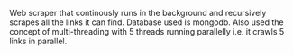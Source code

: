Web scraper that continously runs in the background and recursively scrapes all the links it can find. Database used is mongodb.
Also used the concept of multi-threading with 5 threads running parallelly i.e. it crawls 5 links in parallel.

